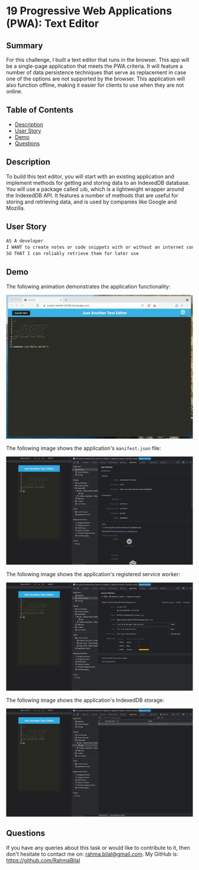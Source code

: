 # 19 Progressive Web Applications (PWA): Text Editor

## Summary 

For this challenge, I built a text editor that runs in the browser. This app will be a single-page application that meets the PWA criteria. It will feature a number of data persistence techniques that serve as replacement in case one of the options are not supported by the browser. This application will also function offline, making it easier for clients to use when they are not online. 


## Table of Contents
- [Description](#description)
- [User Story](#user-story)
- [Demo](#Demo)
- [Questions](#questions)


## Description 

To build this text editor, you will start with an existing application and implement methods for getting and storing data to an IndexedDB database. You will use a package called `idb`, which is a lightweight wrapper around the IndexedDB API. It features a number of methods that are useful for storing and retrieving data, and is used by companies like Google and Mozilla.

## User Story

```md
AS A developer
I WANT to create notes or code snippets with or without an internet connection
SO THAT I can reliably retrieve them for later use
```

## Demo

The following animation demonstrates the application functionality:

![Demonstration of the finished Module 19 Challenge being used in the browser and then installed.](./Assets/00-demo.gif)

The following image shows the application's `manifest.json` file:

![Demonstration of the finished Module 19 Challenge with a manifest file in the browser.](./Assets/01-manifest.png)

The following image shows the application's registered service worker:

![Demonstration of the finished Module 19 Challenge with a registered service worker in the browser.](./Assets/02-service-worker.png)

The following image shows the application's IndexedDB storage:

![Demonstration of the finished Module 19 Challenge with a IndexedDB storage named 'jate' in the browser.](./Assets/03-idb-storage.png)


## Questions
If you have any queries about this task or would like to contribute to it, then don't hesitate to contact me on: rahma.bilal@gmail.com. My GitHub is: https://github.com/RahmaBilal